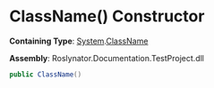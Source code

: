 # ClassName\(\) Constructor

**Containing Type**: [System](../../README.md)\.[ClassName](../README.md)

**Assembly**: Roslynator\.Documentation\.TestProject\.dll

```csharp
public ClassName()
```


